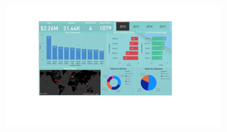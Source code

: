 ![alt text](https://github.com/bhardwajnaman146/Dashboards/blob/main/SalesDataAnalysis/Snapshot.png)
